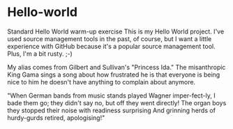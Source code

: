 # Hello-world
Standard Hello World warm-up exercise
This is my Hello World project.  I've used source management tools in the past, of course, but I want a little experience with GitHub because it's a popular source management tool.  Plus, I'm a bit rusty. ;-)

My alias comes from Gilbert and Sullivan's "Princess Ida."  The misanthropic King Gama sings a song about how frustrated he is that everyone is being nice to him he doesn't have anything to complain about anymore.

"When German bands from music stands played Wagner imper-fect-ly,
I bade them go; they didn't say no, but off they went directly!
The organ boys they stopped their noise with readiness surprising
And grinning herds of hurdy-gurds retired, apologising!"
